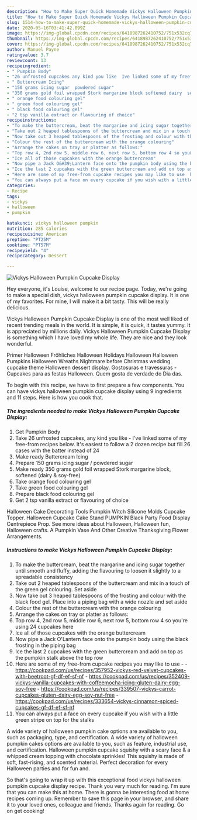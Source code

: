 ```yaml
---
description: "How to Make Super Quick Homemade Vickys Halloween Pumpkin Cupcake Display"
title: "How to Make Super Quick Homemade Vickys Halloween Pumpkin Cupcake Display"
slug: 1514-how-to-make-super-quick-homemade-vickys-halloween-pumpkin-cupcake-display
date: 2020-05-16T03:41:42.099Z
image: https://img-global.cpcdn.com/recipes/6418987262410752/751x532cq70/vickys-halloween-pumpkin-cupcake-display-recipe-main-photo.jpg
thumbnail: https://img-global.cpcdn.com/recipes/6418987262410752/751x532cq70/vickys-halloween-pumpkin-cupcake-display-recipe-main-photo.jpg
cover: https://img-global.cpcdn.com/recipes/6418987262410752/751x532cq70/vickys-halloween-pumpkin-cupcake-display-recipe-main-photo.jpg
author: Manuel Payne
ratingvalue: 3.7
reviewcount: 13
recipeingredient:
- " Pumpkin Body"
- "26 unfrosted cupcakes any kind you like  Ive linked some of my freefrom recipes below Its easiest to follow a 2 dozen recipe but fill 26 cases with the batter instead of 24"
- " Buttercream Icing"
- "150 grams icing sugar  powdered sugar"
- "350 grams gold foil wrapped Stork margarine block softened dairy  soyfree"
- " orange food colouring gel"
- " green food colouring gel"
- " black food colouring gel"
- "2 tsp vanilla extract or flavouring of choice"
recipeinstructions:
- "To make the buttercream, beat the margarine and icing sugar together until smooth and fluffy, adding the flavouring to loosen it slightly to a spreadable consistency"
- "Take out 2 heaped tablespoons of the buttercream and mix in a touch of the green gel colouring. Set aside"
- "Now take out 3 heaped tablespoons of the frosting and colour with the black food gel. Place into a piping bag with a wide nozzle and set aside"
- "Colour the rest of the buttercream with the orange colouring"
- "Arrange the cakes on tray or platter as follows:"
- "Top row 4, 2nd row 5, middle row 6, next row 5, bottom row 4 so you&#39;re using 24 cupcakes here"
- "Ice all of those cupcakes with the orange buttercream"
- "Now pipe a Jack O&#39;Lantern face onto the pumpkin body using the black frosting in the piping bag"
- "Ice the last 2 cupcakes with the green buttercream and add on top as the pumpkin stalk above the top row"
- "Here are some of my free-from cupcake recipes you may like to use  https://cookpad.com/us/recipes/357952-vickys-red-velvet-cupcakes-with-beetroot-gf-df-ef-sf-nf https://cookpad.com/us/recipes/352409-vickys-vanilla-cupcakes-with-coffeemocha-icing-gluten-dairy-egg-soy-free https://cookpad.com/us/recipes/339507-vickys-carrot-cupcakes-gluten-dairy-egg-soy-nut-free https://cookpad.com/us/recipes/333654-vickys-cinnamon-spiced-cupcakes-gf-df-ef-sf-nf"
- "You can always put a face on every cupcake if you wish with a little green stripe on top for the stalks"
categories:
- Recipe
tags:
- vickys
- halloween
- pumpkin

katakunci: vickys halloween pumpkin 
nutrition: 285 calories
recipecuisine: American
preptime: "PT25M"
cooktime: "PT57M"
recipeyield: "4"
recipecategory: Dessert

---
```



![Vickys Halloween Pumpkin Cupcake Display](https://img-global.cpcdn.com/recipes/6418987262410752/751x532cq70/vickys-halloween-pumpkin-cupcake-display-recipe-main-photo.jpg)

Hey everyone, it's Louise, welcome to our recipe page. Today, we're going to make a special dish, vickys halloween pumpkin cupcake display. It is one of my favorites. For mine, I will make it a bit tasty. This will be really delicious.

Vickys Halloween Pumpkin Cupcake Display is one of the most well liked of recent trending meals in the world. It is simple, it is quick, it tastes yummy. It is appreciated by millions daily. Vickys Halloween Pumpkin Cupcake Display is something which I have loved my whole life. They are nice and they look wonderful.

Primer Halloween Fröhliches Halloween Holidays Halloween Halloween Pumpkins Halloween Wreaths Nightmare before Christmas wedding cupcake theme Halloween dessert display. Gostosuras e travessuras - Cupcakes para as festas Halloween. Quem gosta de verdade do Dia das.


To begin with this recipe, we have to first prepare a few components. You can have vickys halloween pumpkin cupcake display using 9 ingredients and 11 steps. Here is how you cook that.

<!--inarticleads1-->

##### The ingredients needed to make Vickys Halloween Pumpkin Cupcake Display:

1. Get  Pumpkin Body
1. Take 26 unfrosted cupcakes, any kind you like - I&#39;ve linked some of my free-from recipes below. It&#39;s easiest to follow a 2 dozen recipe but fill 26 cases with the batter instead of 24
1. Make ready  Buttercream Icing
1. Prepare 150 grams icing sugar / powdered sugar
1. Make ready 350 grams gold foil wrapped Stork margarine block, softened (dairy &amp; soy-free)
1. Take  orange food colouring gel
1. Take  green food colouring gel
1. Prepare  black food colouring gel
1. Get 2 tsp vanilla extract or flavouring of choice


Halloween Cake Decorating Tools Pumpkin Witch Silicone Molds Cupcake Topper. Halloween Cupcake Cake Stand PUMPKIN Black Party Food Display Centrepiece Prop. See more ideas about Halloween, Halloween fun, Halloween crafts. A Pumpkin Vase And Other Creative Thanksgiving Flower Arrangements. 

<!--inarticleads2-->

##### Instructions to make Vickys Halloween Pumpkin Cupcake Display:

1. To make the buttercream, beat the margarine and icing sugar together until smooth and fluffy, adding the flavouring to loosen it slightly to a spreadable consistency
1. Take out 2 heaped tablespoons of the buttercream and mix in a touch of the green gel colouring. Set aside
1. Now take out 3 heaped tablespoons of the frosting and colour with the black food gel. Place into a piping bag with a wide nozzle and set aside
1. Colour the rest of the buttercream with the orange colouring
1. Arrange the cakes on tray or platter as follows:
1. Top row 4, 2nd row 5, middle row 6, next row 5, bottom row 4 so you&#39;re using 24 cupcakes here
1. Ice all of those cupcakes with the orange buttercream
1. Now pipe a Jack O&#39;Lantern face onto the pumpkin body using the black frosting in the piping bag
1. Ice the last 2 cupcakes with the green buttercream and add on top as the pumpkin stalk above the top row
1. Here are some of my free-from cupcake recipes you may like to use -  - https://cookpad.com/us/recipes/357952-vickys-red-velvet-cupcakes-with-beetroot-gf-df-ef-sf-nf - https://cookpad.com/us/recipes/352409-vickys-vanilla-cupcakes-with-coffeemocha-icing-gluten-dairy-egg-soy-free - https://cookpad.com/us/recipes/339507-vickys-carrot-cupcakes-gluten-dairy-egg-soy-nut-free - https://cookpad.com/us/recipes/333654-vickys-cinnamon-spiced-cupcakes-gf-df-ef-sf-nf
1. You can always put a face on every cupcake if you wish with a little green stripe on top for the stalks


A wide variety of halloween pumpkin cake options are available to you, such as packaging, type, and certification. A wide variety of halloween pumpkin cakes options are available to you, such as feature, industrial use, and certification. Halloween pumpkin cupcake squishy with a scary face &amp; a whipped cream topping with chocolate sprinkles! This squishy is made of soft, fast-rising, and scented material. Perfect decoration for every Halloween parties and for fun and. 

So that's going to wrap it up with this exceptional food vickys halloween pumpkin cupcake display recipe. Thank you very much for reading. I'm sure that you can make this at home. There is gonna be interesting food at home recipes coming up. Remember to save this page in your browser, and share it to your loved ones, colleague and friends. Thanks again for reading. Go on get cooking!
